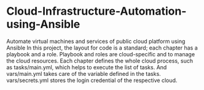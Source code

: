 # Cloud-Infrastructure-Automation-using-Ansible
Automate virtual machines and services of public cloud platform using Ansible
In this project, the layout for code is a standard; each chapter has a playbook and a role. Playbook and roles are cloud-specific and to manage the cloud resources. Each chapter defines the whole cloud process, such as tasks/main.yml, which helps to execute the list of tasks. And vars/main.yml takes care of the variable defined in the tasks. vars/secrets.yml stores the login credential of the respective cloud.
